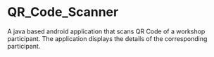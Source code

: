# QR_Code_Scanner
A java based android application that scans QR Code of a workshop participant. The application displays the details of the corresponding participant.
